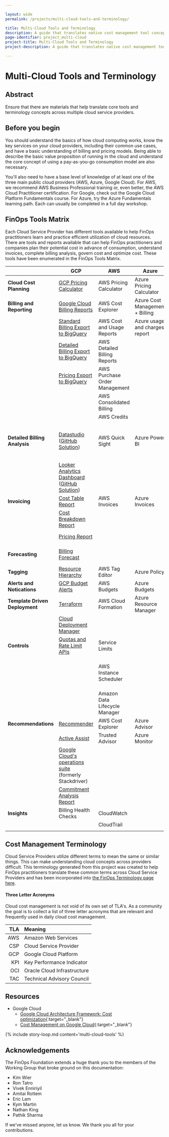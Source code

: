```yaml
---

layout: wide
permalink: /projects/multi-cloud-tools-and-terminology/

title: Multi-Cloud Tools and Terminology
description: A guide that translates native cost management tool concepts across multiple cloud service providers.
page-identifier: project_multi-cloud
project-title: Multi-Cloud Tools and Terminology
project-description: A guide that translates native cost management tool concepts across multiple cloud service providers.

---
```



# Multi-Cloud Tools and Terminology

## Abstract

Ensure that there are materials that help translate core tools and terminology concepts across multiple cloud service providers.

## Before you begin

You should understand the basics of how cloud computing works, know the key services on your cloud providers, including their common use cases, and have a basic understanding of billing and pricing models. Being able to describe the basic value proposition of running in the cloud and understand the core concept of using a pay-as-you-go consumption model are also necessary.

You'll also need to have a base level of knowledge of at least one of the three main public cloud providers (AWS, Azure, Google Cloud). For AWS, we recommend AWS Business Professional training or, even better, the AWS Cloud Practitioner certification. For Google, check out the Google Cloud Platform Fundamentals course. For Azure, try the Azure Fundamentals learning path. Each can usually be completed in a full day workshop.

<!-- ## Relevant FinOps Framework components
To get the most out of this document, please review the following first:
* [Tagging and labeling](/framework/archive/v0.1/capabilities/tagging-labeling/)
* [Cost allocation](/framework/archive/v0.1/domains/allocate/)
* [Accurate Cloud Forecasts](/framework/projects/accurate-cloud-forecasts/)
* Invoice and Billing Reporting
* Reserved Instances, spot pricing and savings plans
* [Organizational Alignment](/framework/domains/organizational-alignment/)

If you have a strong handle on these subjects, please continue on to better understand how to approach this challenge. -->

## FinOps Tools Matrix
Each Cloud Service Provider has different tools available to help FinOps practitioners learn and practice efficient utilization of cloud resources.  There are tools and reports available that can help FinOps practitioners and companies plan their potential cost in advance of consumption, understand invoices, complete billing analysis, govern cost and optimize cost.  These tools have been enumerated in the FinOps Tools Matrix.

|  | GCP        | AWS           | Azure  | OCI          |
| ------------- | ------------- | ------------- | ------------- | ------------- |
| **Cloud Cost Planning** | [GCP Pricing Calculator](https://cloud.google.com/products/calculator) | AWS Pricing Calculator | Azure Pricing Calculator | [OCI Cost Estimator](https://www.oracle.com/cloud/costestimator.html) |
| **Billing and Reporting** | [Google Cloud Billing Reports](https://cloud.google.com/billing/docs/reports#billing-reports-tutorial) | AWS Cost Explorer | Azure Cost Management + Billing | [OCI Cost Analysis](https://docs.oracle.com/en-us/iaas/Content/Billing/Concepts/costanalysisoverview.htm) |
|  | [Standard Billing Export to BigQuery](https://cloud.google.com/billing/docs/how-to/export-data-bigquery-tables#standard-usage-cost-data-schema) | AWS Cost and Usage Reports | Azure usage and charges report | [OCI Cost and Usage Reports](https://docs.oracle.com/en-us/iaas/Content/Billing/Concepts/usagereportsoverview.htm) |
|  | [Detailed Billing Export to BigQuery](https://cloud.google.com/billing/docs/how-to/export-data-bigquery-tables#detailed-usage-cost-data-schema) | AWS Detailed Billing Reports |  |  |
|  | [Pricing Export to BigQuery](https://cloud.google.com/billing/docs/how-to/export-data-bigquery-tables#pricing-data-schema) | AWS Purchase Order Management |  |  |
|  |  | AWS Consolidated Billing |  |  |
|  |  | AWS Credits |  |  |
| **Detailed Billing Analysis** | [Datastudio](https://cloud.google.com/billing/docs/reports#custom-reports) ([GitHub Solution](https://github.com/GoogleCloudPlatform/professional-services/tree/main/examples/cost-optimization-dashboard)) | AWS Quick Sight | Azure Power BI | [OCI Cost Governance and Performance Insights Solution](https://cloudmarketplace.oracle.com/marketplace/en_US/listing/83101510) |
|  | [Looker Analytics Dashboard](https://looker.com/platform/blocks/source/cloud-cost-management) ([GitHub Solution](https://github.com/llooker/gcp_billing_block)) |  |  |  |
| **Invoicing** | [Cost Table Report](https://cloud.google.com/billing/docs/reports#cost-table-report) | AWS Invoices | Azure Invoices | [OCI Invoices](https://docs.oracle.com/en-us/iaas/Content/Billing/Concepts/invoices.htm) |
|  | [Cost Breakdown Report](https://cloud.google.com/billing/docs/reports#cost-breakdown-report) |  |  | [OCI Payment History](https://docs.oracle.com/en-us/iaas/Content/Billing/Concepts/paymenthistory.htm) |
|  | [Pricing Report](https://cloud.google.com/billing/docs/reports#pricing-table-report) |  |  | [OCI Billing Schedule](https://docs.oracle.com/en-us/iaas/Content/Billing/Concepts/subscriptions.htm#subscription_billing_schedule) |
| **Forecasting** | [Billing Forecast](https://cloud.google.com/billing/docs/how-to/reports#cost-forecast) |  |  | [Forecasting in Cost Analysis](https://docs.oracle.com/en-us/iaas/Content/Billing/Concepts/costanalysisoverview.htm#forecasting_costs) |
| **Tagging** | [Resource Hierarchy](https://cloud.google.com/resource-manager/docs/cloud-platform-resource-hierarchy) | AWS Tag Editor | Azure Policy | [OCI Tags](https://docs.oracle.com/en-us/iaas/Content/Tagging/home.htm) |
| **Alerts and Notications** | [GCP Budget Alerts](https://cloud.google.com/billing/docs/how-to/budgets) | AWS Budgets | Azure Budgets | [OCI Budget Alerts](https://docs.oracle.com/en-us/iaas/Content/Billing/Tasks/managingalertrules.htm) |
| **Template Driven Deployment** | [Terraform](https://cloud.google.com/docs/terraform) | AWS Cloud Formation | Azure Resource Manager | [Terraform](https://docs.oracle.com/en-us/iaas/developer-tutorials/tutorials/tf-provider/01-summary.htm) |
|  | [Cloud Deployment Manager](https://cloud.google.com/deployment-manager/docs#docs) |  |  |  |
| **Controls** | [Quotas and Rate Limit APIs](https://cloud.google.com/compute/quotas) | Service Limits |  | [Quotas](https://docs.oracle.com/en-us/iaas/Content/General/Concepts/resourcequotas.htm) |
|  |  | AWS Instance Scheduler |  | [Enforcing Budgets using Functions and Quotas](https://blogs.oracle.com/cloud-infrastructure/post/enforced-budgets-on-oci-using-functions-and-quotas) |
|  |  | Amazon Data Lifecycle Manager |  |  |
| **Recommendations** | [Recommender](https://cloud.google.com/recommender/docs/recommenders) | AWS Cost Explorer | Azure Advisor | [OCI Cloud Advisor](https://docs.oracle.com/en-us/iaas/Content/CloudAdvisor/Concepts/cloudadvisoroverview.htm)  |
|  | [Active Assist](https://cloud.google.com/solutions/active-assist) | Trusted Advisor | Azure Monitor |  |
|  | [Google Cloud's operations suite](https://cloud.google.com/products/operations#section-8) (formerly Stackdriver) |  |  |  |
|  | [Commitment Analysis Report](https://cloud.google.com/billing/docs/reports#cud-analysis-reports) |  |  |  |
| **Insights** | Billing Health Checks | CloudWatch |  |  |
|  |  | CloudTrail |  |  |
|  |  |  |  |  |



## Cost Management Terminology
Cloud Service Providers utilize different terms to mean the same or similar things.  This can make understanding cloud concepts across providers difficult.  This terminology generated from this project was created to help FinOps practitioners translate these common terms across Cloud Service Providers and has been incorporated into [the FinOps Terminology page here](https://www.finops.org/resources/terminology/).


#### Three Letter Acronyms
Cloud cost management is not void of its own set of TLA's.  As a community the goal is to collect a list of three letter acronyms that are relevant and frequently used in daily cloud cost management.  

| TLA |	Meaning |
|---:|:---|
| AWS	| Amazon Web Services |
| CSP	| Cloud Service Provider |
| GCP	| Google Cloud Platform |
| KPI	| Key Performance Indicator |
| OCI	| Oracle Cloud Infrastructure |
| TAC	| Technical Advisory Council |


## Resources

-  Google Cloud
   - [Google Cloud Architecture Framework: Cost optimization](https://cloud.google.com/architecture/framework/cost-optimization/){:target="_blank"}
   - [Cost Management on Google Cloud](https://cloud.google.com/cost-management#section-6){:target="_blank"}

{% include story-loop.md content='multi-cloud-tools' %}

## Acknowledgements
The FinOps Foundation extends a huge thank you to the members of the Working Group that broke ground on this documentation:
* Kim Wier
* Ron Tatro
* Vivek Enniriyil
* Amitai Rottem
* Eric Lam
* Kym Martin
* Nathan King
* Pathik Sharma

If we’ve missed anyone, let us know. We thank you all for your contributions.
